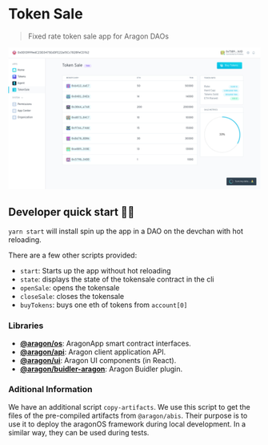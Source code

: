 # Token Sale 

> Fixed rate token sale app for Aragon DAOs

![alt text](tokensale.png)


## Developer quick start 👩‍💻

`yarn start` will install spin up the app in a DAO on the devchan with hot reloading.

There are a few other scripts provided:

- `start`: Starts up the app without hot reloading
- `state`: displays the state of the tokensale contract in the cli
- `openSale`: opens the tokensale
- `closeSale`: closes the tokensale
- `buyTokens`: buys one eth of tokens from `account[0]`


### Libraries

- [**@aragon/os**](https://github.com/aragon/aragonos): AragonApp smart contract interfaces.
- [**@aragon/api**](https://github.com/aragon/aragon.js/tree/master/packages/aragon-api): Aragon client application API.
- [**@aragon/ui**](https://github.com/aragon/aragon-ui): Aragon UI components (in React).
- [**@aragon/buidler-aragon**](https://github.com/aragon/buidler-aragon): Aragon Buidler plugin.

### Aditional Information

We have an additional script `copy-artifacts`. We use this script to get the files of the pre-compiled artifacts from `@aragon/abis`. Their purpose is to use it to deploy the aragonOS framework during local development. In a similar way, they can be used during tests.
